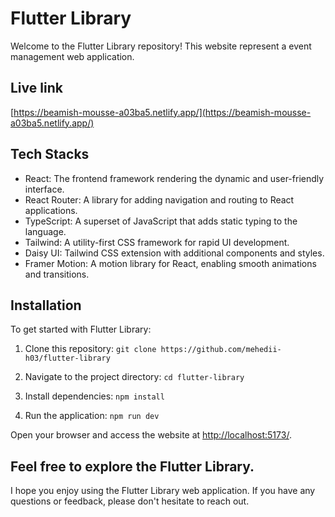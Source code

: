 # Flutter Library

Welcome to the Flutter Library repository! This website represent a event management web application.

## Live link

[https://beamish-mousse-a03ba5.netlify.app/](https://beamish-mousse-a03ba5.netlify.app/)

## Tech Stacks

- React: The frontend framework rendering the dynamic and user-friendly interface.
- React Router: A library for adding navigation and routing to React applications.
- TypeScript: A superset of JavaScript that adds static typing to the language.
- Tailwind: A utility-first CSS framework for rapid UI development.
- Daisy UI: Tailwind CSS extension with additional components and styles.
- Framer Motion: A motion library for React, enabling smooth animations and transitions.

## Installation

To get started with Flutter Library:

1. Clone this repository: `git clone https://github.com/mehedii-h03/flutter-library`

2. Navigate to the project directory: `cd flutter-library`

3. Install dependencies: `npm install`

4. Run the application: `npm run dev`

Open your browser and access the website at [http://localhost:5173/](http://localhost:5173/).

## Feel free to explore the Flutter Library.

I hope you enjoy using the Flutter Library web application. If you have any questions or feedback, please don't hesitate to reach out.
